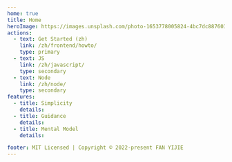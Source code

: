 ```yaml
---
home: true
title: Home
heroImage: https://images.unsplash.com/photo-1653778005824-4bc7dc887603?ixlib=rb-1.2.1&ixid=MnwxMjA3fDB8MHx0b3BpYy1mZWVkfDE3fGJvOGpRS1RhRTBZfHxlbnwwfHx8fA%3D%3D&auto=format&fit=crop&w=800&q=60
actions:
  - text: Get Started (zh)
    link: /zh/frontend/howto/
    type: primary
  - text: JS
    link: /zh/javascript/
    type: secondary
  - text: Node
    link: /zh/node/
    type: secondary
features:
  - title: Simplicity
    details:
  - title: Guidance
    details:
  - title: Mental Model
    details:

footer: MIT Licensed | Copyright © 2022-present FAN YIJIE
---
```

